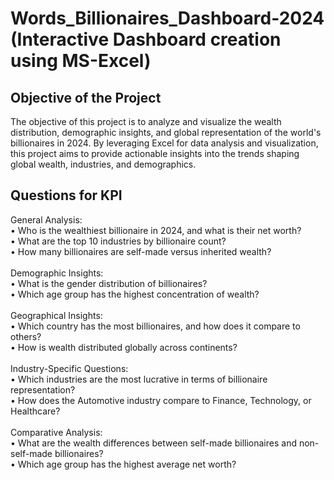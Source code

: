 # Words_Billionaires_Dashboard-2024 (Interactive Dashboard creation using MS-Excel)
## Objective of the Project
The objective of this project is to analyze and visualize the wealth distribution, demographic insights, and global representation of the world's billionaires in 2024. By leveraging Excel for data analysis and visualization, this project aims to provide actionable insights into the trends shaping global wealth, industries, and demographics.
## Questions for KPI
General Analysis:
<br>
•	Who is the wealthiest billionaire in 2024, and what is their net worth?
<br>
•	What are the top 10 industries by billionaire count?
<br>
•	How many billionaires are self-made versus inherited wealth?
<br>
<br>
Demographic Insights:
<br>
•	What is the gender distribution of billionaires?
<br>
•	Which age group has the highest concentration of wealth?
<br>
<br>
Geographical Insights:
<br>
•	Which country has the most billionaires, and how does it compare to others?
<br>
•	How is wealth distributed globally across continents?
<br>
<br>
Industry-Specific Questions:
<br>
•	Which industries are the most lucrative in terms of billionaire representation?
<br>
•	How does the Automotive industry compare to Finance, Technology, or Healthcare?
<br>
<br>
Comparative Analysis:
<br>
•	What are the wealth differences between self-made billionaires and non-self-made billionaires?
<br>
•	Which age group has the highest average net worth?
<br>

